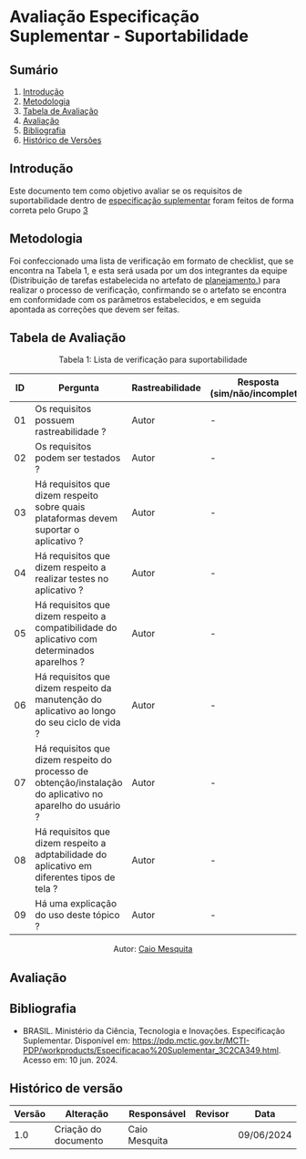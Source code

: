 # Avaliação Especificação Suplementar - Suportabilidade

## Sumário
1. [Introdução](#introdução)
2. [Metodologia](#metodologia)
3. [Tabela de Avaliação](#tabela-de-avaliação)
4. [Avaliação](#avaliação)
5. [Bibliografia](#bibliografia)
6. [Histórico de Versões](#histórico-de-versões)

## Introdução

Este documento tem como objetivo avaliar se os requisitos de suportabilidade dentro de [especificação suplementar](https://requisitos-de-software.github.io/2024.1-Correios/modelagem/especificacao_suplementar/) foram feitos de forma correta pelo Grupo [3](https://requisitos-de-software.github.io/2024.1-Correios/)

## Metodologia

Foi confeccionado uma lista de verificação em formato de checklist, que se encontra na Tabela 1, e esta será usada por um dos integrantes da equipe (Distribuição de tarefas estabelecida no artefato de [planejamento.](https://requisitos-de-software.github.io/2024.1-CarteiradeTrabalhoDigital/#/verificacao/grupo3/Planejamento)) para realizar o processo de verificação, confirmando se o artefato se encontra em conformidade com os parâmetros estabelecidos, e em seguida apontada as correções que devem ser feitas.


## Tabela de Avaliação

<center>
Tabela 1: Lista de verificação para suportabilidade

|ID|Pergunta|Rastreabilidade|Resposta <br> (sim/não/incompleto)|
|-|-|-|-|
|01|Os requisitos possuem rastreabilidade ?|Autor|-|
|02|Os requisitos podem ser testados ?|Autor|-|
|03|Há requisitos que dizem respeito sobre quais plataformas devem suportar o aplicativo ?|Autor|-|
|04|Há requisitos que dizem respeito a realizar testes no aplicativo ?|Autor|-|
|05|Há requisitos que dizem respeito a compatibilidade do aplicativo com determinados aparelhos ?|Autor|-|
|06|Há requisitos que dizem respeito da manutenção do aplicativo ao longo do seu ciclo de vida ?|Autor|-|
|07|Há requisitos que dizem respeito do processo de obtenção/instalação do aplicativo no aparelho do usuário ?|Autor|-|
|08|Há requisitos que dizem respeito a adptabilidade do aplicativo em diferentes tipos de tela ?|Autor|-|
|09|Há uma explicação do uso deste tópico ?|Autor|-|


Autor: [Caio Mesquita]()

</center>

## Avaliação

## Bibliografia

- BRASIL. Ministério da Ciência, Tecnologia e Inovações. Especificação Suplementar. Disponível em: <https://pdp.mctic.gov.br/MCTI-PDP/workproducts/Especificacao%20Suplementar_3C2CA349.html>. Acesso em: 10 jun. 2024.


## Histórico de versão

| Versão | Alteração                           | Responsável     | Revisor         | Data       |
| ------ | ----------------------------------- | --------------- | --------------- | ---------- |
| 1.0    | Criação do documento                | Caio Mesquita   |  | 09/06/2024 |